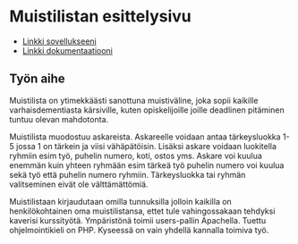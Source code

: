 # Muistilistan esittelysivu

* [Linkki sovellukseeni](https://www.cs.helsinki.fi)
* [Linkki dokumentaatiooni](https://githubusercontent.com/collcam/Tsoha-Bootstrap/master/doc/dokumentaatio.md)

## Työn aihe

Muistilista on ytimekkäästi sanottuna muistiväline, joka sopii kaikille varhaisdementiasta kärsiville, kuten opiskelijoille joille deadlinen pitäminen tuntuu olevan mahdotonta.

Muistilista muodostuu askareista. Askareelle voidaan antaa tärkeysluokka 1-5 jossa 1 on tärkein ja viisi vähäpätöisin. Lisäksi askare voidaan luokitella ryhmiin esim työ, puhelin numero, koti, ostos yms. Askare voi kuulua enemmän kuin yhteen ryhmään esim tärkeä työ puhelin numero voi kuulua sekä työ että puhelin numero ryhmiin. Tärkeysluokka tai ryhmän valitseminen eivät ole välttämättömiä.

Muistilistaan kirjaudutaan omilla tunnuksilla jolloin kaikilla on henkilökohtainen oma muistilistansa, ettet tule vahingossakaan tehdyksi kaverisi kurssityötä.
Ympäristönä toimii users-pallin Apachella. Tuettu ohjelmointikieli on PHP. Kyseessä on vain yhdellä kannalla toimiva työ.
